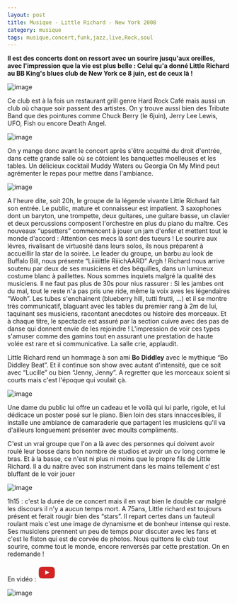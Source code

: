 ```yaml
---
layout: post
title: Musique - Little Richard - New York 2008
category: musique
tags: musique,concert,funk,jazz,live,Rock,soul
---
```


**Il est des concerts dont on ressort avec un sourire jusqu'aux oreilles, avec l'impression que la vie est plus belle : Celui qu'a donné Little Richard au BB King's blues club de New York ce 8 juin, est de ceux là !**

![image](https://filedn.eu/llqi9IBxlYouGRXYG2xlROb/img/2008/littlerichard1.jpg)

Ce club est à la fois un restaurant grill genre Hard Rock Café mais aussi un club où chaque soir passent des artistes. On y trouve aussi bien des Tribute Band que des pointures comme Chuck Berry (le 6juin), Jerry Lee Lewis, UFO, Fish ou encore Death Angel.

![image](https://filedn.eu/llqi9IBxlYouGRXYG2xlROb/img/2008/littlerichard2.jpg)

On y mange donc avant le concert après s'être acquitté du droit d'entrée, dans cette grande salle où se côtoient les banquettes moelleuses et les tables. Un délicieux cocktail Muddy Waters ou Georgia On My Mind peut agrémenter le repas pour mettre dans l'ambiance.

![image](https://filedn.eu/llqi9IBxlYouGRXYG2xlROb/img/2008/littlerichard3.jpg)

A l'heure dite, soit 20h, le groupe de la légende vivante Little Richard fait son entrée. Le public, mature et connaisseur est impatient. 3 saxophones dont un baryton, une trompette, deux guitares, une guitare basse, un clavier et deux percussions composent l'orchestre en plus du piano du maître. Ces nouveaux “upsetters” commencent à jouer un jam d'enfer et mettent tout le monde d'accord : Attention ces mecs là sont des tueurs ! Le sourire aux lèvres, rivalisant de virtuosité dans leurs solos, ils nous préparent à accueillir la star de la soirée. Le leader du groupe, un barbu au look de Buffalo Bill, nous présente “Liiiiiittle RiiichAARD” Argh ! Richard nous arrive soutenu par deux de ses musiciens et des béquilles, dans un lumineux costume blanc à paillettes. Nous sommes inquiets malgré la qualité des musiciens. Il ne faut pas plus de 30s pour nius rassurer : Si les jambes ont du mal, tout le reste n'a pas pris une ride, même la voix aves les légendaires “Wooh”. Les tubes s'enchainent (blueberry hill, tutti frutti, …) et il se montre très communicatif, blaguant avec les tables du premier rang à 2m de lui, taquinant ses musiciens, racontant anecdotes ou histoire des morceaux. Et à chaque titre, le spectacle est assuré par la section cuivre avec des pas de danse qui donnent envie de les rejoindre ! L'impression de voir ces types s'amuser comme des gamins tout en assurant une prestation de haute volée est rare et si communicative. La salle crie, applaudit.

Little Richard rend un hommage à son ami **Bo Diddley** avec le mythique “Bo Diddley Beat”. Et il continue son show avec autant d'intensité, que ce soit avec “Lucille” ou bien “Jenny, Jenny”. A regretter que les morceaux soient si courts mais c'est l'époque qui voulait çà.

![image](https://filedn.eu/llqi9IBxlYouGRXYG2xlROb/img/2008/littlerichard4.jpg)

Une dame du public lui offre un cadeau et le voilà qui lui parle, rigole, et lui dédicace un poster posé sur le piano. Bien loin des stars innaccesibles, il installe une ambiance de camaraderie que partagent les musiciens qu'il va d'ailleurs longuement présenter avec moults compliments.

C'est un vrai groupe que l'on a là avec des personnes qui doivent avoir roulé leur bosse dans bon nombre de studios et avoir un cv long comme le bras. Et à la basse, ce n'est ni plus ni moins que le propre fils de Little Richard. Il a du naitre avec son instrument dans les mains tellement c'est bluffant de le voir jouer

![image](https://filedn.eu/llqi9IBxlYouGRXYG2xlROb/img/2008/littlerichard5.jpg)

1h15 : c'est la durée de ce concert mais il en vaut bien le double car malgré les discours il n'y a aucun temps mort. A 75ans, Little richard est toujours présent et ferait rougir bien des “stars”. Il repart certes dans un fauteuil roulant mais c'est une image de dynamisme et de bonheur intense qui reste. Ses musiciens prennent un peu de temps pour discuter avec les fans et c'est le fiston qui est de corvée de photos. Nous quittons le club tout sourire, comme tout le monde, encore renversés par cette prestation. On en redemande !

En vidéo : [![Video](/images/youtube.png)](https://www.youtube.com/watch?v=RKKJba6nGq4)

![image](https://filedn.eu/llqi9IBxlYouGRXYG2xlROb/img/2008/littlerichard0.jpg)


